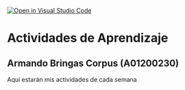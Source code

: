 [![Open in Visual Studio Code](https://classroom.github.com/assets/open-in-vscode-c66648af7eb3fe8bc4f294546bfd86ef473780cde1dea487d3c4ff354943c9ae.svg)](https://classroom.github.com/online_ide?assignment_repo_id=8461903&assignment_repo_type=AssignmentRepo)
# Actividades de Aprendizaje 
## Armando Bringas Corpus (A01200230)
Aqui estarán mis actividades de cada semana

